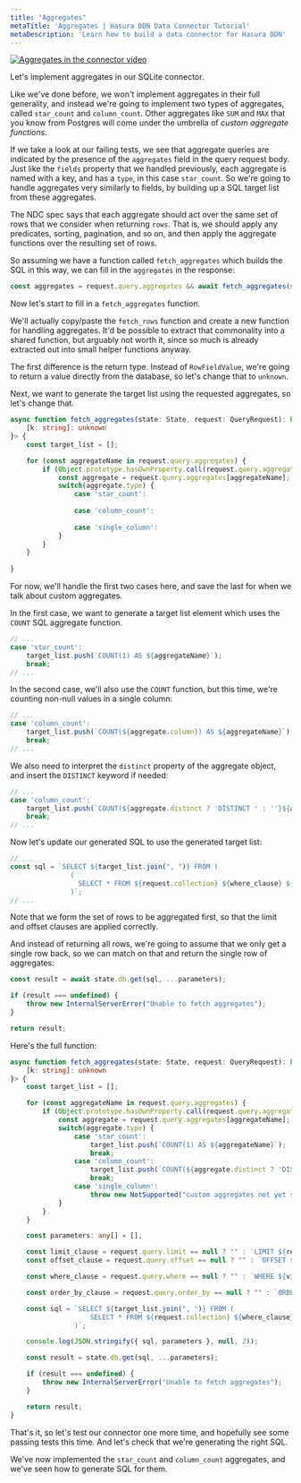 ```yaml
---
title: "Aggregates"
metaTitle: 'Aggregates | Hasura DDN Data Connector Tutorial'
metaDescription: 'Learn how to build a data connector for Hasura DDN'
---
```


[![Aggregates in the connector video](https://img.youtube.com/vi/yO4Fo90ts1o/0.jpg)](https://www.youtube.com/watch?v=yO4Fo90ts1o)

Let's implement aggregates in our SQLite connector.

Like we've done before, we won't implement aggregates in their full generality, and instead we're going to implement two
types of aggregates, called `star_count` and `column_count`. Other aggregates like `SUM` and `MAX` that you know from
Postgres will come under the umbrella of _custom aggregate functions_.

If we take a look at our failing tests, we see that aggregate queries are indicated by the presence of the `aggregates`
field in the query request body. Just like the `fields` property that we handled previously, each aggregate is named
with a key, and has a `type`, in this case `star_count`. So we're going to handle aggregates very similarly to fields,
by building up a SQL target list from these aggregates.

[//]: # (TODO)

The NDC spec says that each aggregate should act over the same set of rows that we consider when returning `rows`. That
is, we should apply any predicates, sorting, pagination, and so on, and then apply the aggregate functions over the
resulting set of rows.
 
So assuming we have a function called `fetch_aggregates` which builds the SQL in this way, we can fill in the
`aggregates` in the response:

```typescript
const aggregates = request.query.aggregates && await fetch_aggregates(state, request);
```

Now let's start to fill in a `fetch_aggregates` function.

We'll actually copy/paste the `fetch_rows` function and create a new function for handling aggregates. It'd be possible
to extract that commonality into a shared function, but arguably not worth it, since so much is already extracted out
into small helper functions anyway.

The first difference is the return type. Instead of `RowFieldValue`, we're going to return a value directly from the
database, so let's change that to `unknown`.

Next, we want to generate the target list using the requested aggregates, so let's change that.

```typescript
async function fetch_aggregates(state: State, request: QueryRequest): Promise<{
    [k: string]: unknown
}> {
    const target_list = [];

    for (const aggregateName in request.query.aggregates) {
        if (Object.prototype.hasOwnProperty.call(request.query.aggregates, aggregateName)) {
            const aggregate = request.query.aggregates[aggregateName];
            switch(aggregate.type) {
                case 'star_count':
                  
                case 'column_count':
                  
                case 'single_column':
            }
        }
    }
    
}
```

For now, we'll handle the first two cases here, and save the last for when we talk about custom aggregates.

In the first case, we want to generate a target list element which uses the `COUNT` SQL aggregate function.

```typescript
// ...
case 'star_count':
    target_list.push(`COUNT(1) AS ${aggregateName}`);
    break;
// ...
```

In the second case, we'll also use the `COUNT` function, but this time, we're counting non-null values in a single column:

```typescript
// ...
case 'column_count':
    target_list.push(`COUNT(${aggregate.column}) AS ${aggregateName}`);
    break;
// ...
```

We also need to interpret the `distinct` property of the aggregate object, and insert the `DISTINCT` keyword if needed:

```typescript
// ...
case 'column_count':
    target_list.push(`COUNT(${aggregate.distinct ? 'DISTINCT ' : ''}${aggregate.column}) AS ${aggregateName}`);
    break;
// ...
```

Now let's update our generated SQL to use the generated target list:

```typescript
// ...
const sql = `SELECT ${target_list.join(", ")} FROM (
               (
                 SELECT * FROM ${request.collection} ${where_clause} ${order_by_clause} ${limit_clause} ${offset_clause}
               )`;
// ...
```

Note that we form the set of rows to be aggregated first, so that the limit and offset clauses are applied correctly.

And instead of returning all rows, we're going to assume that we only get a single row back, so we can match on that and
return the single row of aggregates:

```typescript
const result = await state.db.get(sql, ...parameters);

if (result === undefined) {
    throw new InternalServerError("Unable to fetch aggregates");
}

return result;
```

Here's the full function:

```typescript
async function fetch_aggregates(state: State, request: QueryRequest): Promise<{
    [k: string]: unknown
}> {
    const target_list = [];

    for (const aggregateName in request.query.aggregates) {
        if (Object.prototype.hasOwnProperty.call(request.query.aggregates, aggregateName)) {
            const aggregate = request.query.aggregates[aggregateName];
            switch(aggregate.type) {
                case 'star_count':
                    target_list.push(`COUNT(1) AS ${aggregateName}`);
                    break;
                case 'column_count':
                    target_list.push(`COUNT(${aggregate.distinct ? 'DISTINCT ' : ''}${aggregate.column}) AS ${aggregateName}`);
                    break;
                case 'single_column':
                    throw new NotSupported("custom aggregates not yet supported");
            }
        }
    }

    const parameters: any[] = [];

    const limit_clause = request.query.limit == null ? "" : `LIMIT ${request.query.limit}`;
    const offset_clause = request.query.offset == null ? "" : `OFFSET ${request.query.offset}`;

    const where_clause = request.query.where == null ? "" : `WHERE ${visit_expression(parameters, request.query.where)}`;

    const order_by_clause = request.query.order_by == null ? "" : `ORDER BY ${visit_order_by_elements(request.query.order_by.elements)}`;

    const sql = `SELECT ${target_list.join(", ")} FROM (
                    SELECT * FROM ${request.collection} ${where_clause} ${order_by_clause} ${limit_clause} ${offset_clause}
                )`;

    console.log(JSON.stringify({ sql, parameters }, null, 2));

    const result = state.db.get(sql, ...parameters);

    if (result === undefined) {
        throw new InternalServerError("Unable to fetch aggregates");
    }

    return result;
}
```

That's it, so let's test our connector one more time, and hopefully see some passing tests this time. And let's 
check that we're generating the right SQL.

We've now implemented the `star_count` and `column_count` aggregates, and we've seen how to generate SQL for them. 

[//]: # (TODO)
